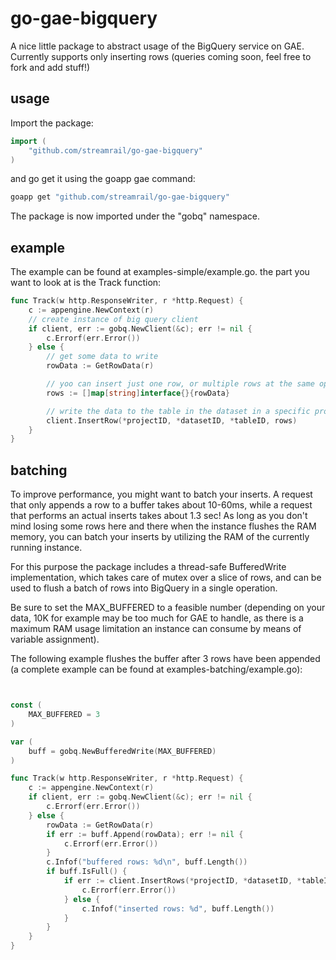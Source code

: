 # go-gae-bigquery

A nice little package to abstract usage of the BigQuery service on GAE. Currently supports only inserting rows (queries coming soon, feel free to fork and add stuff!)

## usage

Import the package:

```go
import (
	"github.com/streamrail/go-gae-bigquery"
)

```
and go get it using the goapp gae command:

```bash
goapp get "github.com/streamrail/go-gae-bigquery"
```

The package is now imported under the "gobq" namespace. 

## example

The example can be found at examples-simple/example.go. the part you want to look at is the Track function:
```go
func Track(w http.ResponseWriter, r *http.Request) {
	c := appengine.NewContext(r)
	// create instance of big query client
	if client, err := gobq.NewClient(&c); err != nil {
		c.Errorf(err.Error())
	} else {
		// get some data to write
		rowData := GetRowData(r)

		// yoo can insert just one row, or multiple rows at the same operation
		rows := []map[string]interface{}{rowData}

		// write the data to the table in the dataset in a specific project
		client.InsertRow(*projectID, *datasetID, *tableID, rows)
	}
}
```

## batching 

To improve performance, you might want to batch your inserts. A request that only appends a row to a buffer takes about 10-60ms, while a request that performs an actual inserts takes about 1.3 sec! As long as you don't mind losing some rows here and there when the instance flushes the RAM memory, you can batch your inserts by utilizing the RAM of the currently running instance. 

For this purpose the package includes a thread-safe BufferedWrite implementation, which takes care of mutex over a slice of rows, and can be used to flush a batch of rows into BigQuery in a single operation. 

Be sure to set the MAX_BUFFERED to a feasible number (depending on your data, 10K for example may be too much for GAE to handle, as there is a maximum RAM usage limitation an instance can consume by means of variable assignment).


The following example flushes the buffer after 3 rows have been appended (a complete example can be found at examples-batching/example.go):

```go


const (
	MAX_BUFFERED = 3
)

var (
	buff = gobq.NewBufferedWrite(MAX_BUFFERED)
)

func Track(w http.ResponseWriter, r *http.Request) {
	c := appengine.NewContext(r)
	if client, err := gobq.NewClient(&c); err != nil {
		c.Errorf(err.Error())
	} else {
		rowData := GetRowData(r)
		if err := buff.Append(rowData); err != nil {
			c.Errorf(err.Error())
		}
		c.Infof("buffered rows: %d\n", buff.Length())
		if buff.IsFull() {
			if err := client.InsertRows(*projectID, *datasetID, *tableID, buff.Flush()); err != nil {
				c.Errorf(err.Error())
			} else {
				c.Infof("inserted rows: %d", buff.Length())
			}
		}
	}
}

```